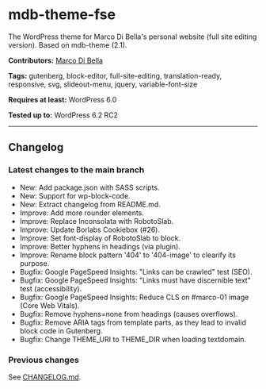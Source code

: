 # mdb-theme-fse
The WordPress theme for Marco Di Bella's personal website (full site editing version). Based on mdb-theme (2.1).

__Contributors:__ [Marco Di Bella ](https://github.com/mdibella-dev)

__Tags:__ gutenberg, block-editor, full-site-editing, translation-ready, responsive, svg, slideout-menu, jquery, variable-font-size

__Requires at least:__ WordPress 6.0

__Tested up to:__ WordPress 6.2 RC2



---

## Changelog

### Latest changes to the main branch

* New: Add package.json with SASS scripts.
* New: Support for wp-block-code.
* New: Extract changelog from README.md.
* Improve: Add more rounder elements.
* Improve: Replace Inconsolata with RobotoSlab.
* Improve: Update Borlabs Cookiebox (#26).
* Improve: Set font-display of RobotoSlab to block.
* Improve: Better hyphens in headings (via plugin).
* Improve: Rename block pattern '404' to '404-image' to clearify its purpose.
* Bugfix: Google PageSpeed Insights: "Links can be crawled" test (SEO).
* Bugfix: Google PageSpeed Insights: "Links must have discernible text" test (accessibility).
* Bugfix: Google PageSpeed Insights: Reduce CLS on #marco-01 image (Core Web Vitals).
* Bugfix: Remove hyphens=none from headings (causes overflows).
* Bugfix: Remove ARIA tags from template parts, as they lead to invalid block code in Gutenberg.
* Bugfix: Change THEME_URI to THEME_DIR when loading textdomain.

### Previous changes

See [CHANGELOG.md](https://github.com/mdibella-dev/mdb-theme-fse/blob/master/CHANGELOG.md).
